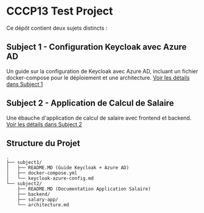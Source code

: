 # CCCP13 Test Project

Ce dépôt contient deux sujets distincts :

## Subject 1 - Configuration Keycloak avec Azure AD

Un guide sur la configuration de Keycloak avec Azure AD, incluant un fichier docker-compose pour le déploiement et une architecture.
[Voir les détails dans Subject 1](./subject1/README.MD)

## Subject 2 - Application de Calcul de Salaire

Une ébauche d'application de calcul de salaire avec frontend et backend.
[Voir les détails dans Subject 2](./subject2/README.MD)

## Structure du Projet

```
.
├── subject1/
│   ├── README.MD (Guide Keycloak + Azure AD)
│   ├── docker-compose.yml
│   └── keycloak-azure-config.md
└── subject2/
    ├── README.MD (Documentation Application Salaire)
    ├── backend/
    ├── salary-app/
    └── architecture.md
```
